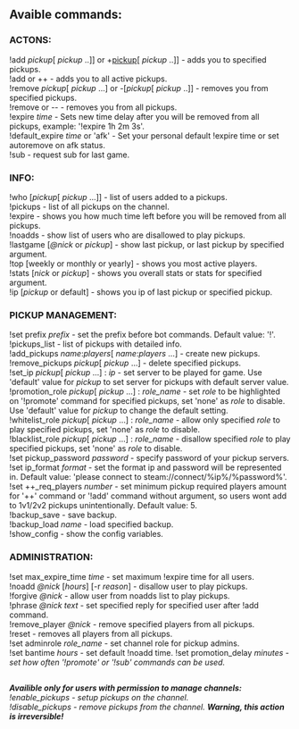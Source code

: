 ## Avaible commands:
### ACTONS:
!add <i>pickup</i>[ <i>pickup</i> ..]] or +<u>pickup</u>[ <i>pickup</i> ..]] - adds you to specified pickups.   
!add or ++ - adds you to all active pickups.    
!remove <i>pickup</i>[ <i>pickup</i> ...] or -[<i>pickup</i>[ <i>pickup</i> ..]] - removes you from specified pickups.   
!remove or -- - removes you from all pickups.   
!expire <i>time</i> - Sets new time delay after you will be removed from all pickups, example: '!expire 1h 2m 3s'.   
!default_expire <i>time</i> or 'afk' - Set your personal default !expire time or set autoremove on afk status.   
!sub - request sub for last game.

### INFO:
!who [<i>pickup</i>[ <i>pickup</i> ...]] - list of users added to a pickups.   
!pickups - list of all pickups on the channel.   
!expire - shows you how much time left before you will be removed from all pickups.   
!noadds - show list of users who are disallowed to play pickups.   
!lastgame [<i>@nick</i> or <i>pickup</i>] - show last pickup, or last pickup by specified argument.   
!top [weekly or monthly or yearly] - shows you most active players.   
!stats [<i>nick</i> or <i>pickup</i>] - shows you overall stats or stats for specified argument.   
!ip [<i>pickup</i> or default] - shows you ip of last pickup or specified pickup.   

### PICKUP MANAGEMENT:
!set prefix <i>prefix</i> - set the prefix before bot commands. Default value: '!'.
!pickups_list - list of pickups with detailed info.   
!add_pickups <i>name</i>:<i>players</i>[ <i>name</i>:<i>players</i> ...] - create new pickups.   
!remove_pickups <i>pickup</i>[ <i>pickup</i> ...] - delete specified pickups.   
!set_ip <i>pickup</i>[ <i>pickup</i> ...] : <i>ip</i> - set server to be played for game. Use 'default' value for <i>pickup</i> to set server for pickups with default server value.   
!promotion_role <i>pickup</i>[ <i>pickup</i> ...] : <i>role_name</i> - set <i>role</i> to be highlighted on '!promote' command for specified pickups, set 'none' as <i>role</i> to disable. Use 'default' value for <i>pickup</i> to change the default setting.   
!whitelist_role <i>pickup</i>[ <i>pickup</i> ...] : <i>role_name</i> - allow only specified <i>role</i> to play specified pickups, set 'none' as <i>role</i> to disable.   
!blacklist_role <i>pickup</i>[ <i>pickup</i> ...] : <i>role_name</i> - disallow specified <i>role</i> to play specified pickups, set 'none' as <i>role</i> to disable.   
!set pickup_password <i>password</i> - specify password of your pickup servers.   
!set ip_format <i>format</i> - set the format ip and password will be represented in. Default value: 'please connect to steam://connect/%ip%/%password%'.   
!set ++_req_players <i>number</i> - set minimum pickup required players amount for '++' command or '!add' command without argument, so users wont add to 1v1/2v2 pickups unintentionally. Default value: 5.   
!backup_save - save backup.   
!backup_load <i>name</i> - load specified backup.   
!show_config - show the config variables.   

### ADMINISTRATION:
!set max_expire_time <i>time</i> - set maximum !expire time for all users.   
!noadd <i>@nick</i> [<i>hours</i>] [-r <i>reason</i>] - disallow user to play pickups.   
!forgive <i>@nick</i> - allow user from noadds list to play pickups.   
!phrase <i>@nick</i> <i>text</i> - set specified reply for specified user after !add command.   
!remove_player <i>@nick</i> - remove specified players from all pickups.   
!reset - removes all players from all pickups.   
!set adminrole <i>role_name</i> - set channel role for pickup admins.   
!set bantime <i>hours</i> - set default !noadd time.
!set promotion_delay <i>minutes<i> - set how often '!promote' or '!sub' commands can be used.   
## 
<b>Availible only for users with permission to manage channels:</b>   
!enable_pickups - setup pickups on the channel.   
!disable_pickups - remove pickups from the channel. <b>Warning, this action is irreversible!</b>
